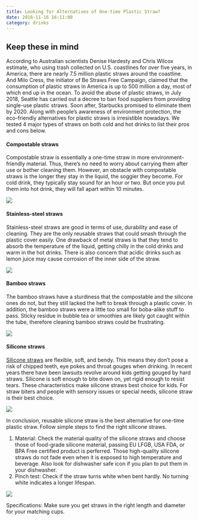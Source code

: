 ```yaml
---
title: Looking for Alternatives of One-time Plastic Straw?
date: 2018-11-16 16:11:00
category: drinks
---
```


## Keep these in mind

According to Australian scientists Denise Hardesty and Chris Wilcox estimate, who using trash collected on U.S. coastlines for over five years, in America, there are nearly 7.5 million plastic straws around the coastline. And Milo Cress, the initiator of Be Straws Free Campaign, claimed that the consumption of plastic straws in America is up to 500 million a day, most of which end up in the ocean. To avoid the abuse of plastic straws, in July 2018, Seattle has carried out a decree to ban food suppliers from providing single-use plastic straws. Soon after, Starbucks promised to eliminate them by 2020. Along with people’s awareness of environment protection, the eco-friendly alternatives for plastic straws is irresistible nowadays.
We tested 4 major types of straws on both cold and hot drinks to list their pros and cons below.

#### Compostable straws
Compostable straw is essentially a one-time straw in more environment-friendly material. Thus, there’s no need to worry about carrying them after use or bother cleaning them. However, an obstacle with compostable straws is the longer they stay in the liquid, the soggier they become. For cold drink, they typically stay sound for an hour or two. But once you put them into hot drink, they will fall apart within 10 minutes.

![](/images/9.png)

<!-- more -->

#### Stainless-steel straws
Stainless-steel straws are good in terms of use, durability and ease of cleaning. They are the only reusable straws that could smash through the plastic cover easily. One drawback of metal straws is that they tend to absorb the temperature of the liquid, getting chilly in the cold drinks and warm in the hot drinks. There is also concern that acidic drinks such as lemon juice may cause corrosion of the inner side of the straw.

![](/images/10.png)

#### Bamboo straws
The bamboo straws have a sturdiness that the compostable and the silicone ones do not, but they still lacked the heft to break through a plastic cover. In addition, the bamboo straws were a little too small for boba-alike stuff to pass. Sticky residue in bubble tea or smoothies are likely got caught within the tube, therefore cleaning bamboo straws could be frustrating.

![](/images/11.png)

#### Silicone straws
[Silicone straws](https://www.bubirdstraw.com/) are flexible, soft, and bendy. This means they don’t pose a risk of chipped teeth, eye pokes and throat gouges when drinking. In recent years there have been lawsuits revolve around kids getting gouged by hard straws. Silicone is soft enough to bite down on, yet rigid enough to resist tears. These characteristics make silicone straws best choice for kids. For straw biters and people with sensory issues or special needs, silicone straw is their best choice. 

![](/images/12.png)

In conclusion, reusable silicone straw is the best alternative for one-time plastic straw. Follow simple steps to find the right silicone straws. 

1. Material: Check the material quality of the silicone straws and choose those of food-grade silicone material, passing EU LFGB, USA FDA, or BPA Free certified product is perferred. Those high-quality silicone straws do not fade even when it is exposed to high temperature and beverage. Also look for dishwasher safe icon if you plan to put them in your dishwasher. 
2. Pinch test: Check if the straw turns white when bent hardly. No turning white indicates a longer lifespan.

![](/images/13.png)

Specifications: Make sure you get straws in the right length and diameter for your matching cups.